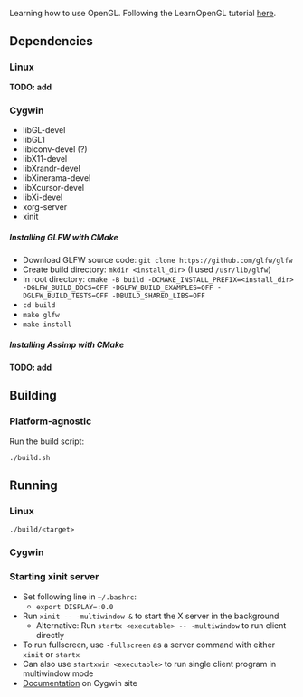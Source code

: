 Learning how to use OpenGL. Following the LearnOpenGL tutorial
[here](https://learnopengl.com/).

## Dependencies

### Linux

**TODO: add**

### Cygwin

* libGL-devel
* libGL1
* libiconv-devel (?)
* libX11-devel
* libXrandr-devel
* libXinerama-devel
* libXcursor-devel
* libXi-devel
* xorg-server
* xinit

##### Installing GLFW with CMake

* Download GLFW source code: `git clone https://github.com/glfw/glfw`
* Create build directory: `mkdir <install_dir>` (I used `/usr/lib/glfw`)
* In root directory: `cmake -B build -DCMAKE_INSTALL_PREFIX=<install_dir>
-DGLFW_BUILD_DOCS=OFF -DGLFW_BUILD_EXAMPLES=OFF -DGLFW_BUILD_TESTS=OFF
-DBUILD_SHARED_LIBS=OFF`
* `cd build`
* `make glfw`
* `make install`

##### Installing Assimp with CMake

**TODO: add**

## Building

### Platform-agnostic

Run the build script:

`./build.sh`

## Running

### Linux

`./build/<target>`

### Cygwin

### Starting xinit server
* Set following line in `~/.bashrc`:
    * `export DISPLAY=:0.0`
* Run `xinit -- -multiwindow &` to start the X server in the background
    * Alternative: Run `startx <executable> -- -multiwindow` to run client
    directly
* To run fullscreen, use `-fullscreen` as a server command with either `xinit`
or `startx`
* Can also use `startxwin <executable>` to run single client program in
multiwindow mode
* [Documentation](http://x.cygwin.com/docs/ug/using.html#using-starting) on
Cygwin site
